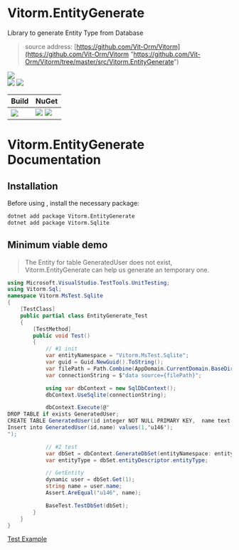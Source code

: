﻿
# Vitorm.EntityGenerate
Library to generate Entity Type from Database
> source address: [https://github.com/Vit-Orm/Vitorm](https://github.com/Vit-Orm/Vitorm "https://github.com/Vit-Orm/Vitorm/tree/master/src/Vitorm.EntityGenerate")        

![](https://img.shields.io/github/license/Vit-Orm/Vitorm.svg)  
![](https://img.shields.io/github/repo-size/Vit-Orm/Vitorm.svg)  ![](https://img.shields.io/github/last-commit/Vit-Orm/Vitorm.svg)  
 

| Build | NuGet |
| -------- | -------- |
|![](https://github.com/Vit-Orm/Vitorm/workflows/ki_devops3/badge.svg) | [![](https://img.shields.io/nuget/v/Vitorm.EntityGenerate.svg)](https://www.nuget.org/packages/Vitorm.EntityGenerate) ![](https://img.shields.io/nuget/dt/Vitorm.EntityGenerate.svg) |




# Vitorm.EntityGenerate Documentation    
 
## Installation    
Before using , install the necessary package:
``` bash
dotnet add package Vitorm.EntityGenerate
dotnet add package Vitorm.Sqlite
```

## Minimum viable demo
> The Entity for table GeneratedUser does not exist, Vitorm.EntityGenerate can help us generate an temporary one.     

``` csharp
using Microsoft.VisualStudio.TestTools.UnitTesting;
using Vitorm.Sql;
namespace Vitorm.MsTest.Sqlite
{
    [TestClass]
    public partial class EntityGenerate_Test
    {
        [TestMethod]
        public void Test()
        {
            // #1 init
            var entityNamespace = "Vitorm.MsTest.Sqlite";
            var guid = Guid.NewGuid().ToString();
            var filePath = Path.Combine(AppDomain.CurrentDomain.BaseDirectory, $"{guid}.sqlite.db");
            var connectionString = $"data source={filePath}";

            using var dbContext = new SqlDbContext();
            dbContext.UseSqlite(connectionString);

            dbContext.Execute(@"
DROP TABLE if exists GeneratedUser;
CREATE TABLE GeneratedUser(id integer NOT NULL PRIMARY KEY,  name text DEFAULT NULL);
Insert into GeneratedUser(id,name) values(1,'u146');
");

            // #2 test
            var dbSet = dbContext.GenerateDbSet(entityNamespace: entityNamespace, tableName: "GeneratedUser");
            var entityType = dbSet.entityDescriptor.entityType;

            // GetEntity
            dynamic user = dbSet.Get(1);
            string name = user.name;
            Assert.AreEqual("u146", name);

            BaseTest.TestDbSet(dbSet);
        }
    }
}

```
 

[Test Example](https://github.com/Vit-Orm/Vitorm/tree/master/test/Vitorm.EntityGenerate.MsTest)    